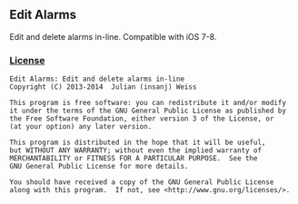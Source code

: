 ## Edit Alarms

Edit and delete alarms in-line. Compatible with iOS 7-8.

### [License](LICENSE.md)

	Edit Alarms: Edit and delete alarms in-line
	Copyright (C) 2013-2014  Julian (insanj) Weiss

	This program is free software: you can redistribute it and/or modify
	it under the terms of the GNU General Public License as published by
	the Free Software Foundation, either version 3 of the License, or
	(at your option) any later version.

	This program is distributed in the hope that it will be useful,
	but WITHOUT ANY WARRANTY; without even the implied warranty of
	MERCHANTABILITY or FITNESS FOR A PARTICULAR PURPOSE.  See the
	GNU General Public License for more details.

	You should have received a copy of the GNU General Public License
	along with this program.  If not, see <http://www.gnu.org/licenses/>.
	